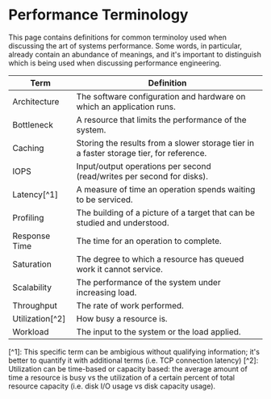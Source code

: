 # Performance Terminology

This page contains definitions for common terminoloy used when discussing the
art of systems performance. Some words, in particular, already contain an
abundance of meanings, and it's important to distinguish which is being used
when discussing performance engineering.

| Term              | Definition                                                                              |
| ----------------- | --------------------------------------------------------------------------------------- |
| Architecture      | The software configuration and hardware on which an application runs.                   |
| Bottleneck        | A resource that limits the performance of the system.                                   |
| Caching           | Storing the results from a slower storage tier in a faster storage tier, for reference. |
| IOPS              | Input/output operations per second (read/writes per second for disks).                  |
| Latency\[^1\]     | A measure of time an operation spends waiting to be serviced.                           |
| Profiling         | The building of a picture of a target that can be studied and understood.               |
| Response Time     | The time for an operation to complete.                                                  |
| Saturation        | The degree to which a resource has queued work it cannot service.                       |
| Scalability       | The performance of the system under increasing load.                                    |
| Throughput        | The rate of work performed.                                                             |
| Utilization\[^2\] | How busy a resource is.                                                                 |
| Workload          | The input to the system or the load applied.                                            |

\[^1\]: This specific term can be ambigious without qualifying information; it's
better to quantify it with additional terms (i.e. TCP connection latency)
\[^2\]: Utilization can be time-based or capacity based: the average amount of
time a resource is busy vs the utilization of a certain percent of total
resource capacity (i.e. disk I/O usage vs disk capacity usage).
